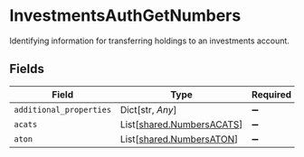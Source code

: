 # InvestmentsAuthGetNumbers

Identifying information for transferring holdings to an investments account.


## Fields

| Field                                                            | Type                                                             | Required                                                         | Description                                                      |
| ---------------------------------------------------------------- | ---------------------------------------------------------------- | ---------------------------------------------------------------- | ---------------------------------------------------------------- |
| `additional_properties`                                          | Dict[str, *Any*]                                                 | :heavy_minus_sign:                                               | N/A                                                              |
| `acats`                                                          | List[[shared.NumbersACATS](../../models/shared/numbersacats.md)] | :heavy_minus_sign:                                               | N/A                                                              |
| `aton`                                                           | List[[shared.NumbersATON](../../models/shared/numbersaton.md)]   | :heavy_minus_sign:                                               | N/A                                                              |